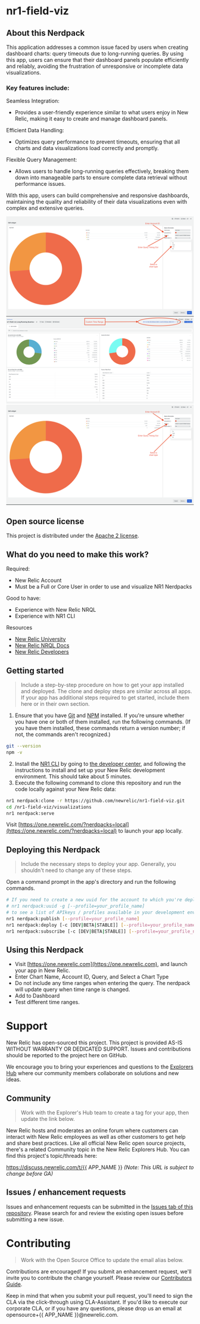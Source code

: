 # nr1-field-viz

## About this Nerdpack

This application addresses a common issue faced by users when creating dashboard charts: query timeouts due to long-running queries. By using this app, users can ensure that their dashboard panels populate efficiently and reliably, avoiding the frustration of unresponsive or incomplete data visualizations.

### Key features include:

Seamless Integration: 
- Provides a user-friendly experience similar to what users enjoy in New Relic, making it easy to create and manage dashboard panels.

Efficient Data Handling: 
- Optimizes query performance to prevent timeouts, ensuring that all charts and data visualizations load correctly and promptly.

Flexible Query Management: 
- Allows users to handle long-running queries effectively, breaking them down into manageable parts to ensure complete data retrieval without performance issues.

With this app, users can build comprehensive and responsive dashboards, maintaining the quality and reliability of their data visualizations even with complex and extensive queries.

![Screenshot #1](/screenshot_01.png)
![Screenshot #2](/screenshot_02.png)
![Screenshot #1](/screenshot_01.png)

## Open source license

This project is distributed under the [Apache 2 license](LICENSE).

## What do you need to make this work?

Required:

- New Relic Account
- Must be a Full or Core User in order to use and visualize NR1 Nerdpacks

Good to have:

- Experience with New Relic NRQL
- Experience with NR1 CLI

Resources 

- [New Relic University](https://learn.newrelic.com/) 
- [New Relic NRQL Docs](https://docs.newrelic.com/docs/nrql/get-started/introduction-nrql-new-relics-query-language/)
- [New Relic Developers](https://developer.newrelic.com/build-apps/)

## Getting started

> Include a step-by-step procedure on how to get your app installed and deployed. The clone and deploy steps are similar across all apps. If your app has additional steps required to get started, include them here or in their own section.

1. Ensure that you have [Git](https://git-scm.com/book/en/v2/Getting-Started-Installing-Git) and [NPM](https://www.npmjs.com/get-npm) installed. If you're unsure whether you have one or both of them installed, run the following commands. (If you have them installed, these commands return a version number; if not, the commands aren't recognized.)
```bash
git --version
npm -v
```
2. Install the [NR1 CLI](https://one.newrelic.com/launcher/developer-center.launcher) by going to [the developer center](https://one.newrelic.com/launcher/developer-center.launcher), and following the instructions to install and set up your New Relic development environment. This should take about 5 minutes.
3. Execute the following command to clone this repository and run the code locally against your New Relic data:

```bash
nr1 nerdpack:clone -r https://github.com/newrelic/nr1-field-viz.git
cd /nr1-field-viz/visualizations
nr1 nerdpack:serve
```

Visit [https://one.newrelic.com/?nerdpacks=local](https://one.newrelic.com/?nerdpacks=local) to launch your app locally. 

## Deploying this Nerdpack

> Include the necessary steps to deploy your app. Generally, you shouldn't need to change any of these steps. 

Open a command prompt in the app's directory and run the following commands.

```bash
# If you need to create a new uuid for the account to which you're deploying this app, use the following
# nr1 nerdpack:uuid -g [--profile=your_profile_name]
# to see a list of APIkeys / profiles available in your development environment, run nr1 credentials:list
nr1 nerdpack:publish [--profile=your_profile_name]
nr1 nerdpack:deploy [-c [DEV|BETA|STABLE]] [--profile=your_profile_name]
nr1 nerdpack:subscribe [-c [DEV|BETA|STABLE]] [--profile=your_profile_name]
```
## Using this Nerdpack
- Visit [https://one.newrelic.com](https://one.newrelic.com), and launch your app in New Relic.
- Enter Chart Name, Account ID, Query, and Select a Chart Type
- Do not include any time ranges when entering the query. The nerdpack will update query when time range is changed. 
- Add to Dashboard
- Test different time ranges. 

# Support

New Relic has open-sourced this project. This project is provided AS-IS WITHOUT WARRANTY OR DEDICATED SUPPORT. Issues and contributions should be reported to the project here on GitHub.

We encourage you to bring your experiences and questions to the [Explorers Hub](https://discuss.newrelic.com) where our community members collaborate on solutions and new ideas.

## Community

> Work with the Explorer's Hub team to create a tag for your app, then update the link below.

New Relic hosts and moderates an online forum where customers can interact with New Relic employees as well as other customers to get help and share best practices. Like all official New Relic open source projects, there's a related Community topic in the New Relic Explorers Hub. You can find this project's topic/threads here:

https://discuss.newrelic.com/t/{{ APP_NAME }}
*(Note: This URL is subject to change before GA)*

## Issues / enhancement requests

Issues and enhancement requests can be submitted in the [Issues tab of this repository](../../issues). Please search for and review the existing open issues before submitting a new issue.

# Contributing

> Work with the Open Source Office to update the email alias below.

Contributions are encouraged! If you submit an enhancement request, we'll invite you to contribute the change yourself. Please review our [Contributors Guide](CONTRIBUTING.md).

Keep in mind that when you submit your pull request, you'll need to sign the CLA via the click-through using CLA-Assistant. If you'd like to execute our corporate CLA, or if you have any questions, please drop us an email at opensource+{{ APP_NAME }}@newrelic.com.
